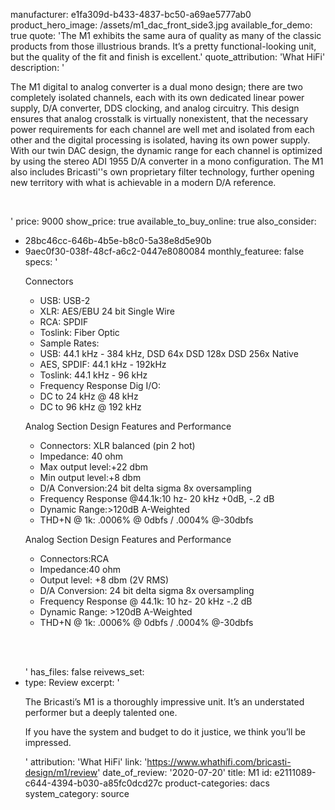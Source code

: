 manufacturer: e1fa309d-b433-4837-bc50-a69ae5777ab0
product_hero_image: /assets/m1_dac_front_side3.jpg
available_for_demo: true
quote: 'The M1 exhibits the same aura of quality as many of the classic products from those illustrious brands. It’s a pretty functional-looking unit, but the quality of the fit and finish is excellent.'
quote_attribution: 'What HiFi'
description: '<p>The M1 digital to analog converter is a dual mono design; there are two completely isolated channels, each with its own dedicated linear power supply, D/A converter, DDS clocking, and analog circuitry. This design ensures that analog crosstalk is virtually nonexistent, that the necessary power requirements for each channel are well met and isolated from each other and the digital processing is isolated, having its own power supply. With our twin DAC design, the dynamic range for each channel is optimized by using the stereo ADI 1955 D/A converter in a mono configuration. The M1 also includes Bricasti''s own proprietary filter technology, further opening new territory with what is achievable in a modern D/A reference.</p><p><br></p>'
price: 9000
show_price: true
available_to_buy_online: true
also_consider:
  - 28bc46cc-646b-4b5e-b8c0-5a38e8d5e90b
  - 9aec0f30-038f-48cf-a6c2-0447e8080084
monthly_featuree: false
specs: '<p>Connectors</p><ul><li>USB: USB-2</li><li>XLR: AES/EBU 24 bit Single Wire</li><li>RCA: SPDIF</li><li>Toslink: Fiber Optic</li><li>Sample Rates:</li><li>USB: 44.1 kHz - 384 kHz, DSD 64x DSD 128x DSD 256x Native</li><li>AES, SPDIF: 44.1 kHz - 192kHz</li><li>Toslink: 44.1 kHz - 96 kHz</li><li>Frequency Response Dig I/O:</li><li>DC to 24 kHz @ 48 kHz</li><li>DC to 96 kHz @ 192 kHz</li></ul><p>Analog Section Design Features and Performance</p><ul><li>Connectors:&nbsp;XLR balanced (pin 2 hot)</li><li>Impedance:&nbsp;40 ohm</li><li>Max output level:+22 dbm</li><li>Min output level:+8 dbm</li><li>D/A Conversion:24 bit delta sigma 8x oversampling</li><li>Frequency Response @44.1k:10 hz- 20 kHz +0dB, -.2 dB&nbsp;</li><li>Dynamic Range:&gt;120dB A-Weighted</li><li>THD+N @ 1k:&nbsp;.0006% @ 0dbfs / .0004% @-30dbfs</li></ul><p>Analog Section Design Features and Performance</p><ul><li>Connectors:RCA</li><li>Impedance:40 ohm</li><li>Output level:&nbsp;+8 dbm (2V RMS)</li><li>D/A Conversion:&nbsp;24 bit delta sigma 8x oversampling</li><li>Frequency Response @ 44.1k:&nbsp;10 hz- 20 kHz -.2 dB</li><li>Dynamic Range:&nbsp;&gt;120dB A-Weighted</li><li>THD+N @ 1k:&nbsp;.0006% @ 0dbfs / .0004% @-30dbfs</li></ul><p><br><br></p>'
has_files: false
reivews_set:
  -
    type: Review
    excerpt: '<p>The Bricasti’s M1 is a thoroughly impressive unit. It’s an understated performer but a deeply talented one.</p><p>If you have the system and budget to do it justice, we think you’ll be impressed.</p>'
    attribution: 'What HiFi'
    link: 'https://www.whathifi.com/bricasti-design/m1/review'
    date_of_review: '2020-07-20'
title: M1
id: e2111089-c644-4394-b030-a85fc0dcd27c
product-categories: dacs
system_category: source
